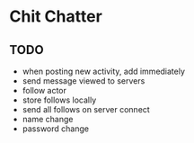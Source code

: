 # Chit Chatter

## TODO

- when posting new activity, add immediately
- send message viewed to servers
- follow actor
- store follows locally
- send all follows on server connect
- name change
- password change
